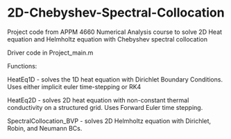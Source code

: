 # 2D-Chebyshev-Spectral-Collocation
Project code from APPM 4660 Numerical Analysis course to solve 2D Heat equation and Helmholtz equation with Chebyshev spectral collocation

Driver code in Project_main.m

Functions:

HeatEq1D - solves the 1D heat equation with Dirichlet Boundary Conditions. Uses either implicit euler time-stepping or RK4

HeatEq2D - solves 2D heat equation with non-constant thermal conductivity on a structured grid. Uses Forward Euler time stepping.


SpectralCollocation_BVP - solves 2D Helmholtz equation with Dirichlet, Robin, and Neumann BCs. 
